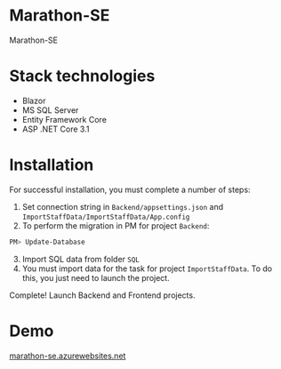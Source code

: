 # Marathon-SE
Marathon-SE

# Stack technologies
* Blazor
* MS SQL Server
* Entity Framework Core
* ASP .NET Core 3.1

# Installation
For successful installation, you must complete a number of steps:
1. Set connection string in `Backend/appsettings.json` and `ImportStaffData/ImportStaffData/App.config`
2. To perform the migration in PM for project `Backend`:
```bash
PM> Update-Database
```
3. Import SQL data from folder `SQL`
4. You must import data for the task for project `ImportStaffData`. To do this, you just need to launch the project.

Complete! Launch Backend and Frontend projects.

# Demo
[marathon-se.azurewebsites.net](https://marathon-se.azurewebsites.net/)
